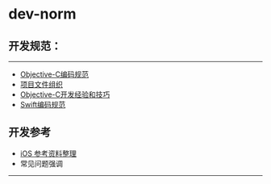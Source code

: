 # dev-norm

开发规范：
----
----

* [Objective-C编码规范](codecriterion.md)
* [项目文件组织](ProjectOrganize.md)
* [Objective-C开发经验和技巧](objectivectech.md)
* [Swift编码规范](swift-style-guide.md)

开发参考
----
* [iOS 参考资料整理](trip-to-iOS.md)
* 常见问题强调
----


